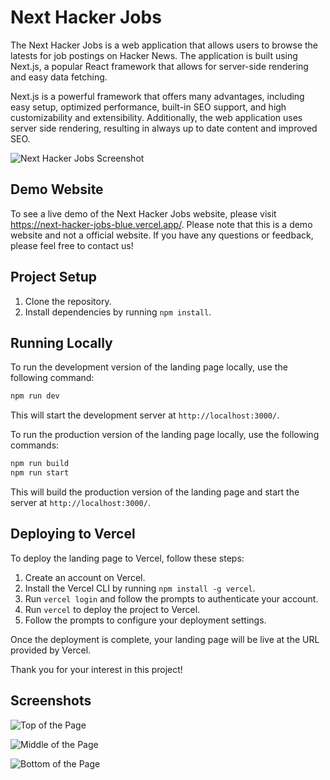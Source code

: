 # Next Hacker Jobs

The Next Hacker Jobs is a web application that allows users to browse the
latests for job postings on Hacker News. The application is built using
Next.js, a popular React framework that allows for server-side rendering and
easy data fetching.

Next.js is a powerful framework that offers many advantages, including easy
setup, optimized performance, built-in SEO support, and high customizability
and extensibility. Additionally, the web application uses server side
rendering, resulting in always up to date content and improved SEO.

![Next Hacker Jobs
Screenshot](https://github.com/writeonlycode/next-landing/raw/main/src/screenshots/next-hacker-jobs-top.png)


## Demo Website

To see a live demo of the Next Hacker Jobs website, please visit
https://next-hacker-jobs-blue.vercel.app/. Please note that this is a demo website
and not a official website. If you have any questions or feedback, please feel
free to contact us!

## Project Setup

1. Clone the repository.
2. Install dependencies by running `npm install`.


## Running Locally

To run the development version of the landing page locally, use the following
command:

```bash
npm run dev
```

This will start the development server at `http://localhost:3000/`.

To run the production version of the landing page locally, use the following
commands:

```bash
npm run build
npm run start
```

This will build the production version of the landing page and start the server
at `http://localhost:3000/`.


## Deploying to Vercel

To deploy the landing page to Vercel, follow these steps:

1. Create an account on Vercel.
2. Install the Vercel CLI by running `npm install -g vercel`.
3. Run `vercel login` and follow the prompts to authenticate your account.
4. Run `vercel` to deploy the project to Vercel.
5. Follow the prompts to configure your deployment settings.

Once the deployment is complete, your landing page will be live at the URL
provided by Vercel.

Thank you for your interest in this project!


## Screenshots

![Top of the Page](https://github.com/writeonlycode/next-landing/raw/main/src/screenshots/next-hacker-jobs-top.png)

![Middle of the Page](https://github.com/writeonlycode/next-landing/raw/main/src/screenshots/next-hacker-jobs-middle.png)

![Bottom of the Page](https://github.com/writeonlycode/next-landing/raw/main/src/screenshots/next-hacker-jobs-bottom.png)

